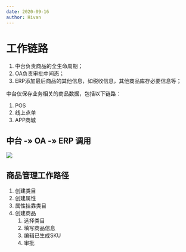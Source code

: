 ```yaml
---
date: 2020-09-16
author: Hivan
---
```


# 工作链路

1. 中台负责商品的全生命周期；
2. OA负责审批中间态；
3. ERP添加最后商品的其他信息，如税收信息，其他商品库存必要信息等；

中台仅保存业务相关的商品数据，包括以下链路：
1. POS
2. 线上点单
3. APP商城

## 中台 -» OA -» ERP 调用

![](http://qiniu.hivan.me/mweb/2020-09/16003357639650.jpg)


## 商品管理工作路径

1. 创建类目
2. 创建属性
3. 属性挂靠类目
4. 创建商品
    1. 选择类目
    2. 填写商品信息
    3. 编辑已生成SKU
    4. 审批